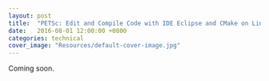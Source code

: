 ```yaml
---
layout: post
title:  "PETSc: Edit and Compile Code with IDE Eclipse and CMake on Linux"
date:   2016-08-01 12:00:00 +0800
categories: technical
cover_image: "Resources/default-cover-image.jpg"
---
```


Coming soon.

